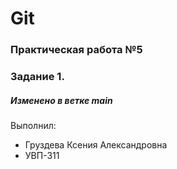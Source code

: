 # Git
### Практическая работа №5
### Задание 1.
##### Изменено в ветке main
Выполнил:
* Груздева Ксения Александровна
* УВП-311
